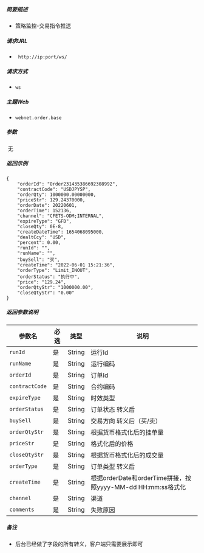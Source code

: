 


##### 简要描述

- 策略监控-交易指令推送

##### 请求URL
- ` http://ip:port/ws/`
##### 请求方式
- `ws`

##### 主题Web

- `webnet.order.base`

##### 参数

​	无

##### 返回示例 

``` 
{
    "orderId": "Order231435386692308992",
    "contractCode": "USDJPYSP",
    "orderQty": 1000000.00000000,
    "priceStr": 129.24370000,
    "orderDate": 20220601,
    "orderTime": 152136,
    "channel": "CFETS-ODM;INTERNAL",
    "expireType": "GFD",
    "closeQty": 0E-8,
    "createDateTime": 1654068095000,
    "dealtCcy": "USD",
    "percent": 0.00,
    "runId": "",
    "runName": "",
    "buySell": "买",
    "createTime": "2022-06-01 15:21:36",
    "orderType": "Limit_INOUT",
    "orderStatus": "执行中",
    "price": "129.24",
    "orderQtyStr": "1000000.00",
    "closeQtyStr": "0.00"
}
```

##### 返回参数说明 

| 参数名          | 必选 | 类型   | 说明                                                        |
| --------------- | ---- | ------ | ----------------------------------------------------------- |
| `runId`         | 是   | String | 运行Id                                                      |
| `runName`       | 是   | String | 运行编码                                                    |
| `orderId`       | 是   | String | 订单Id                                                      |
| `contractCode`  | 是   | String | 合约编码                                                    |
| `expireType`    | 是   | String | 时效类型                                                    |
| `orderStatus`   | 是   | String | 订单状态 转义后                                             |
| `buySell`       | 是   | String | 交易方向 转义后（买/卖）                                    |
| `orderQtyStr`   | 是   | String | 根据货币格式化后的挂单量                                    |
| `priceStr`      | 是   | String | 格式化后的价格                                              |
| `closeQtyStr`   | 是   | String | 根据货币格式化后的成交量                                    |
| `orderType`     | 是   | String | 订单类型 转义后                                             |
| `createTime` | 是   | String | 根据orderDate和orderTime拼接，按照yyyy-MM-dd HH:mm:ss格式化 |
| `channel`       | 是   | String | 渠道                                                        |
| `comments`      | 是   | String | 失败原因                                                    |

##### 备注 

- 后台已经做了字段的所有转义，客户端只需要展示即可



